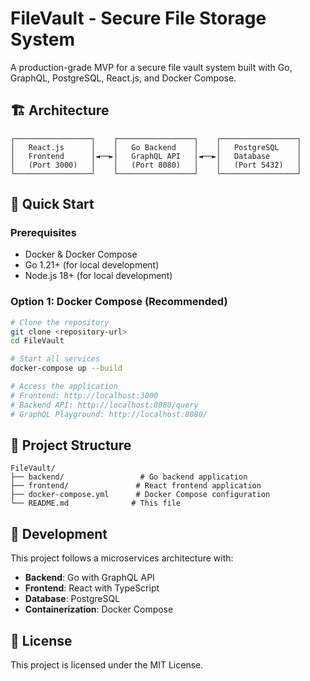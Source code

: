 # FileVault - Secure File Storage System

A production-grade MVP for a secure file vault system built with Go, GraphQL, PostgreSQL, React.js, and Docker Compose.

## 🏗️ Architecture

```
┌─────────────────┐    ┌─────────────────┐    ┌─────────────────┐
│   React.js      │    │   Go Backend    │    │   PostgreSQL    │
│   Frontend      │◄──►│   GraphQL API   │◄──►│   Database      │
│   (Port 3000)   │    │   (Port 8080)   │    │   (Port 5432)   │
└─────────────────┘    └─────────────────┘    └─────────────────┘
```

## 🚀 Quick Start

### Prerequisites

- Docker & Docker Compose
- Go 1.21+ (for local development)
- Node.js 18+ (for local development)

### Option 1: Docker Compose (Recommended)

```bash
# Clone the repository
git clone <repository-url>
cd FileVault

# Start all services
docker-compose up --build

# Access the application
# Frontend: http://localhost:3000
# Backend API: http://localhost:8080/query
# GraphQL Playground: http://localhost:8080/
```

## 📁 Project Structure

```
FileVault/
├── backend/                 # Go backend application
├── frontend/               # React frontend application
├── docker-compose.yml      # Docker Compose configuration
└── README.md              # This file
```

## 🔧 Development

This project follows a microservices architecture with:
- **Backend**: Go with GraphQL API
- **Frontend**: React with TypeScript
- **Database**: PostgreSQL
- **Containerization**: Docker Compose

## 📄 License

This project is licensed under the MIT License.
